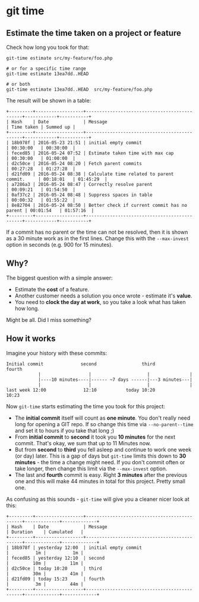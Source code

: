 # git time

## Estimate the time taken on a project or feature

Check how long you took for that:

    git-time estimate src/my-feature/foo.php
    
    # or for a specific time range
    git-time estimate 13ea7dd..HEAD
    
    # or both
    git-time estimate 13ea7dd..HEAD  src/my-feature/foo.php


The result will be shown in a table:

    +---------+------------------+----------------------------------------------+------------+-----------+
    | Hash    | Date             | Message                                      | Time taken | Summed up |
    +---------+------------------+----------------------------------------------+------------+-----------+
    | 18b978f | 2016-05-23 21:51 | initial empty commit                         | 00:30:00   | 00:30:00  |
    | feced85 | 2016-05-24 07:52 | Estimate taken time with max cap             | 00:30:00   | 01:00:00  |
    | d2c50ce | 2016-05-24 08:20 | Fetch parent commits                         | 00:27:28   | 01:27:28  |
    | d21fd09 | 2016-05-24 08:38 | Calculate time related to parent commit.     | 00:18:01   | 01:45:29  |
    | a7286a3 | 2016-05-24 08:47 | Correctly resolve parent                     | 00:09:21   | 01:54:50  |
    | 0af37c2 | 2016-05-24 08:48 | Suppress spaces in table                     | 00:00:32   | 01:55:22  |
    | 8e82704 | 2016-05-24 08:50 | Better check if current commit has no parent | 00:01:54   | 01:57:16  |
    +---------+------------------+----------------------------------------------+------------+-----------+

If a commit has no parent or the time can not be resolved, then it is shown as a 30 minute work as in the first lines.
Change this with the `--max-invest` option in seconds (e.g. 900 for 15 minutes).


## Why?

The biggest question with a simple answer:

- Estimate the **cost** of a feature.
- Another customer needs a solution you once wrote - estimate it's **value**.
- You need to **clock the day at work**, so you take a look what has taken how long.

Might be all. Did I miss something?


## How it works

Imagine your history with these commits:

    Initial commit              second                 third          fourth
                |                  |                     |               |
                |----10 minutes----|------ ~7 days ------|---3 minutes---|
                |                  |                     |               |
    last week 12:00              12:10           today 10:20           10:23
    

Now `git-time` starts estimating the time you took for this project:

- The **initial commit** itself will count as **one minute**.
  You don't really need long for opening a GIT repo.
  If so change this time via `--no-parent--time` and set it to hours if you take that long ;)
- From **initial commit** to **second** it took you **10 minutes** for the next commit.
  That's okay, we sum that up to 11 Minutes now.
- But from **second** to **third** you fell asleep and continue to work one week (or day) later.
  This is a gap of days but `git-time` limits this down to **30 minutes** - the time a change might need.
  If you don't commit often or take longer, then change this limit via the `--max-invest` option.
- The last and **fourth** commit is easy.
  Right **3 minutes** after the previous one and this will make 44 minutes in total for this project.
  Pretty small one.

As confusing as this sounds - `git-time` will give you a cleaner nicer look at this:

    +---------+------------------+----------------------------------------------+-------------+-------------+
    | Hash    | Date             | Message                                      | Duration    | Cumulated   |
    +---------+------------------+----------------------------------------------+-------------+-------------+
    | 18b978f | yesterday 12:00  | initial empty commit                         |          1m |          1m |
    | feced85 | yesterday 12:10  | second                                       |         10m |         11m |
    | d2c50ce | today 10:20      | third                                        |         30m |         41m |
    | d21fd09 | today 15:23      | fourth                                       |          3m |         44m |
    +---------+------------------+----------------------------------------------+-------------+-------------+
